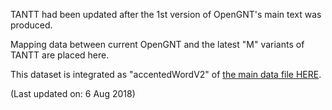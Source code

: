 TANTT had been updated after the 1st version of OpenGNT's main text was produced.  

Mapping data between current OpenGNT and the latest "M" variants of TANTT are placed here.  

This dataset is integrated as "accentedWordV2" of <a href='https://github.com/eliranwong/OpenGNT/blob/master/OpenGNT.csv.zip'>the main data file HERE</a>.

(Last updated on: 6 Aug 2018)
